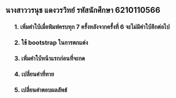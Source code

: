 
<h2> นางสาววรนุช แดงวรวิทย์  รหัสนักศึกษา 6210110566 </h2>
<ul>
  <h3>1. เพิ่มคำใบ้เมื่อพิมพ์ครบทุก 7 ครั้งหลังจากครั้งที่ 6 จะไม่มีคำใบ้อีกต่อไป</h3> 
  <h3>2. ใช้ bootstrap ในการตกแต่ง</h3> 
  <h3>3. เพิ่มคำใบ้หน้าแรกก่อนที่จะกด</h3> 
  <h3>4. เปลี่ยนคำที่ทาย</h3> 
  <h3>5. เปลี่ยนคำตอบผลลัพธ์</h3> 
</ul>